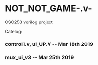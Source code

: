 # NOT_NOT_GAME-.v-
CSC258 verilog project

Catelog:
### control1.v, ui_UP.V  -- Mar 18th 2019
### mux_ui_v3 -- Mar 25th 2019
